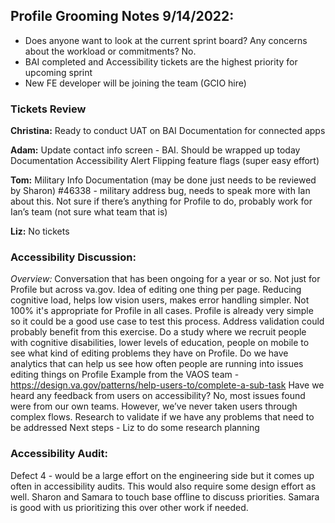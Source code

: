 ## Profile Grooming Notes 9/14/2022:

- Does anyone want to look at the current sprint board? Any concerns about the workload or commitments? No.
- BAI completed and Accessibility tickets are the highest priority for upcoming sprint
- New FE developer will be joining the team (GCIO hire)

### Tickets Review
**Christina:**
Ready to conduct UAT on BAI
Documentation for connected apps

**Adam:**
Update contact info screen - BAI. Should be wrapped up today
Documentation
Accessibility
Alert
Flipping feature flags (super easy effort)

**Tom:**
Military Info
Documentation (may be done just needs to be reviewed by Sharon)
#46338 - military address bug, needs to speak more with Ian about this. Not sure if there’s anything for Profile to do, probably work for Ian’s team (not sure what team that is)

**Liz:**
No tickets

### Accessibility Discussion:

*Overview:* Conversation that has been ongoing for a year or so. Not just for Profile but across va.gov. Idea of editing one thing per page. Reducing cognitive load, helps low vision users, makes error handling simpler. Not 100% it's appropriate for Profile in all cases. Profile is already very simple so it could be a good use case to test this process. Address validation could probably benefit from this exercise. 
Do a study where we recruit people with cognitive disabilities, lower levels of education, people on mobile to see what kind of editing problems they have on Profile.
Do we have analytics that can help us see how often people are running into issues editing things on Profile
Example from the VAOS team - https://design.va.gov/patterns/help-users-to/complete-a-sub-task 
Have we heard any feedback from users on accessibility? No, most issues found were from our own teams. However, we’ve never taken users through complex flows.
Research to validate if we have any problems that need to be addressed
Next steps - Liz to do some research planning

### Accessibility Audit:
Defect 4 - would be a large effort on the engineering side but it comes up often in accessibility audits. This would also require some design effort as well. Sharon and Samara to touch base offline to discuss priorities. Samara is good with us prioritizing this over other work if needed.
